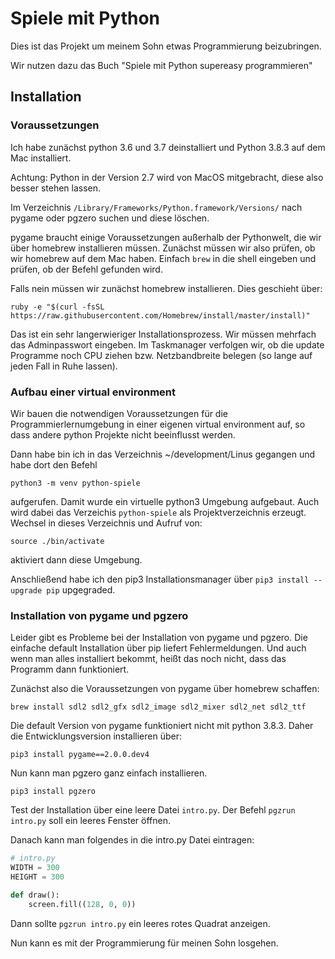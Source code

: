 # Spiele mit Python

Dies ist das Projekt um meinem Sohn etwas Programmierung beizubringen.

Wir nutzen dazu das Buch "Spiele mit Python supereasy programmieren"

## Installation

### Voraussetzungen

Ich habe zunächst python 3.6 und 3.7 deinstalliert und Python 3.8.3 auf dem Mac installiert.

Achtung: Python in der Version 2.7 wird von MacOS mitgebracht, diese also besser stehen lassen.

Im Verzeichnis `/Library/Frameworks/Python.framework/Versions/` nach pygame oder pgzero suchen und diese löschen.

pygame braucht einige Voraussetzungen außerhalb der Pythonwelt, die wir über homebrew installieren müssen. Zunächst müssen wir also
prüfen, ob wir homebrew auf dem Mac haben. Einfach `brew` in die shell eingeben und prüfen, ob der Befehl gefunden wird.

Falls nein müssen wir zunächst homebrew installieren. Dies geschieht über:

```
ruby -e "$(curl -fsSL https://raw.githubusercontent.com/Homebrew/install/master/install)"
```

Das ist ein sehr langerwieriger Installationsprozess. Wir müssen mehrfach das Adminpasswort eingeben. Im Taskmanager verfolgen wir, ob die update Programme noch CPU ziehen bzw. Netzbandbreite belegen (so lange auf jeden Fall in Ruhe lassen).


### Aufbau einer virtual environment

Wir bauen die notwendigen Voraussetzungen für die Programmierlernumgebung in einer eigenen virtual
environment auf, so dass andere python Projekte nicht beeinflusst werden.

Dann habe bin ich in das Verzeichnis ~/development/Linus gegangen und habe dort den Befehl

```
python3 -m venv python-spiele
```

aufgerufen. Damit wurde ein virtuelle python3 Umgebung aufgebaut. Auch wird dabei das Verzeichis `python-spiele` als Projektverzeichnis erzeugt. Wechsel in dieses Verzeichnis und Aufruf von:

```
source ./bin/activate
```

aktiviert dann diese Umgebung.

Anschließend habe ich den pip3 Installationsmanager über `pip3 install --upgrade pip` upgegraded.

### Installation von pygame und pgzero

Leider gibt es Probleme bei der Installation von pygame und pgzero. Die einfache default Installation über pip liefert Fehlermeldungen. Und auch wenn man alles installiert bekommt, heißt das noch nicht, dass das Programm dann funktioniert.

Zunächst also die Voraussetzungen von pygame über homebrew schaffen:

```
brew install sdl2 sdl2_gfx sdl2_image sdl2_mixer sdl2_net sdl2_ttf
```

Die default Version von pygame funktioniert nicht mit python 3.8.3. Daher die Entwicklungsversion installieren über:
```
pip3 install pygame==2.0.0.dev4
```

Nun kann man pgzero ganz einfach installieren.

```
pip3 install pgzero
```

Test der Installation über eine leere Datei `intro.py`. Der Befehl `pgzrun intro.py` soll ein leeres Fenster öffnen.

Danach kann man folgendes in die intro.py Datei eintragen:

```python
# intro.py
WIDTH = 300
HEIGHT = 300

def draw():
    screen.fill((128, 0, 0))
```

Dann sollte `pgzrun intro.py` ein leeres rotes Quadrat anzeigen.

Nun kann es mit der Programmierung für meinen Sohn losgehen.
